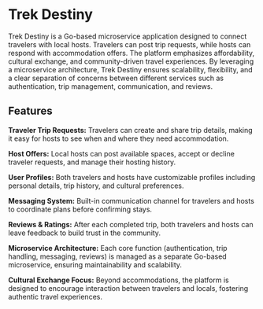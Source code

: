 # Trek Destiny
Trek Destiny is a Go-based microservice application designed to connect travelers with local hosts. Travelers can post trip requests, while hosts can respond with accommodation offers. The platform emphasizes affordability, cultural exchange, and community-driven travel experiences. By leveraging a microservice architecture, Trek Destiny ensures scalability, flexibility, and a clear separation of concerns between different services such as authentication, trip management, communication, and reviews.

## Features

**Traveler Trip Requests:** Travelers can create and share trip details, making it easy for hosts to see when and where they need accommodation.

**Host Offers:** Local hosts can post available spaces, accept or decline traveler requests, and manage their hosting history.

**User Profiles:** Both travelers and hosts have customizable profiles including personal details, trip history, and cultural preferences.

**Messaging System:** Built-in communication channel for travelers and hosts to coordinate plans before confirming stays.

**Reviews & Ratings:** After each completed trip, both travelers and hosts can leave feedback to build trust in the community.

**Microservice Architecture:** Each core function (authentication, trip handling, messaging, reviews) is managed as a separate Go-based microservice, ensuring maintainability and scalability.

**Cultural Exchange Focus:** Beyond accommodations, the platform is designed to encourage interaction between travelers and locals, fostering authentic travel experiences.
